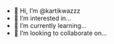 - 👋 Hi, I’m @kartikwazzz
- 👀 I’m interested in...
- 🌱 I’m currently learning...
- 💞️ I’m looking to collaborate on...


<!---
kartikwazzz/kartikwazzz is a ✨ special ✨ repository because its `README.md` (this file) appears on your GitHub profile.
You can click the Preview link to take a look at your changes.
--->

